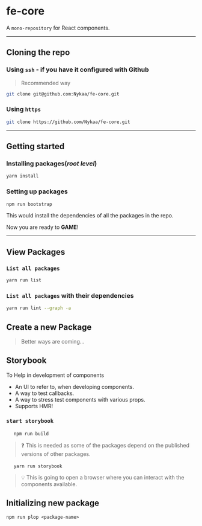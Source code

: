 # **fe-core**

A `mono-repository` for React components.

---
## **Cloning the repo**

### Using `ssh` -  if you have it configured with Github
> Recommended way

```bash
git clone git@github.com:Nykaa/fe-core.git
```


### Using `https`
```bash
git clone https://github.com/Nykaa/fe-core.git
```

---
## **Getting started**

### Installing packages(*root level*)

```bash
yarn install
```

### Setting up packages

```bash
npm run bootstrap
```

This would install the dependencies of all the packages in the repo.

Now you are ready to **GAME**!


---
## **View Packages**

### `List all packages`

```bash
yarn run list
```

### `List all packages` with their dependencies

```bash
yarn run lint --graph -a
```


## **Create a new Package**

> Better ways are coming...


## Storybook

To Help in development of components

- An UI to refer to, when developing components.
- A way to test callbacks.
- A way to stress test components with various props.
- Supports HMR!

### **`start storybook`**

&nbsp;&nbsp;&nbsp;&nbsp; `npm run build`
> ❓ This is needed as some of the packages depend on the published versions of other packages.

&nbsp;&nbsp;&nbsp;&nbsp; `yarn run storybook`

> 💡 This is going to open a browser where you can interact with the components available.


## Initializing new package
```
npm run plop <package-name>
```